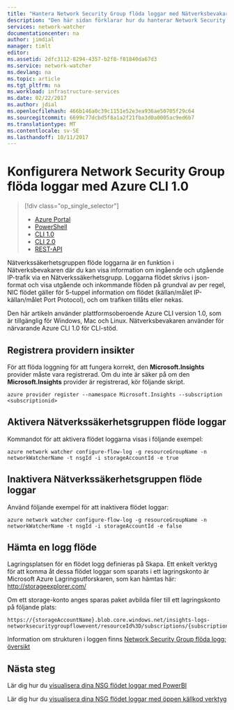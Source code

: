 ```yaml
---
title: "Hantera Network Security Group flöda loggar med Nätverksbevakaren Azure - Azure CLI 1.0 | Microsoft Docs"
description: "Den här sidan förklarar hur du hanterar Network Security Group flöda loggar i Azure Nätverksbevakaren med Azure CLI 1.0"
services: network-watcher
documentationcenter: na
author: jimdial
manager: timlt
editor: 
ms.assetid: 2dfc3112-8294-4357-b2f8-f81840da67d3
ms.service: network-watcher
ms.devlang: na
ms.topic: article
ms.tgt_pltfrm: na
ms.workload: infrastructure-services
ms.date: 02/22/2017
ms.author: jdial
ms.openlocfilehash: 466b146a0c39c1151e52e3ea936ae50705f29c64
ms.sourcegitcommit: 6699c77dcbd5f8a1a2f21fba3d0a0005ac9ed6b7
ms.translationtype: MT
ms.contentlocale: sv-SE
ms.lasthandoff: 10/11/2017
---
```

# <a name="configuring-network-security-group-flow-logs-with-azure-cli-10"></a>Konfigurera Network Security Group flöda loggar med Azure CLI 1.0

> [!div class="op_single_selector"]
> - [Azure Portal](network-watcher-nsg-flow-logging-portal.md)
> - [PowerShell](network-watcher-nsg-flow-logging-powershell.md)
> - [CLI 1.0](network-watcher-nsg-flow-logging-cli-nodejs.md)
> - [CLI 2.0](network-watcher-nsg-flow-logging-cli.md)
> - [REST-API](network-watcher-nsg-flow-logging-rest.md)

Nätverkssäkerhetsgruppen flöde loggarna är en funktion i Nätverksbevakaren där du kan visa information om ingående och utgående IP-trafik via en Nätverkssäkerhetsgrupp. Loggarna flödet skrivs i json-format och visa utgående och inkommande flöden på grundval av per regel, NIC flödet gäller för 5-tuppel information om flödet (källan/målet IP-källan/målet Port Protocol), och om trafiken tillåts eller nekas.

Den här artikeln använder plattformsoberoende Azure CLI version 1.0, som är tillgänglig för Windows, Mac och Linux. Nätverksbevakaren använder för närvarande Azure CLI 1.0 för CLI-stöd.

## <a name="register-insights-provider"></a>Registrera providern insikter

För att flöda loggning för att fungera korrekt, den **Microsoft.Insights** provider måste vara registrerad. Om du inte är säker på om den **Microsoft.Insights** provider är registrerad, kör följande skript.

```azurecli
azure provider register --namespace Microsoft.Insights --subscription <subscriptionid>
```

## <a name="enable-network-security-group-flow-logs"></a>Aktivera Nätverkssäkerhetsgruppen flöde loggar

Kommandot för att aktivera flödet loggarna visas i följande exempel:

```azurecli
azure network watcher configure-flow-log -g resourceGroupName -n networkWatcherName -t nsgId -i storageAccountId -e true
```

## <a name="disable-network-security-group-flow-logs"></a>Inaktivera Nätverkssäkerhetsgruppen flöde loggar

Använd följande exempel för att inaktivera flödet loggar:

```azurecli
azure network watcher configure-flow-log -g resourceGroupName -n networkWatcherName -t nsgId -i storageAccountId -e false
```

## <a name="download-a-flow-log"></a>Hämta en logg flöde

Lagringsplatsen för en flödet logg definieras på Skapa. Ett enkelt verktyg för att komma åt dessa flödet loggar som sparats i ett lagringskonto är Microsoft Azure Lagringsutforskaren, som kan hämtas här: http://storageexplorer.com/

Om ett storage-konto anges sparas paket avbilda filer till ett lagringskonto på följande plats:

```
https://{storageAccountName}.blob.core.windows.net/insights-logs-networksecuritygroupflowevent/resourceId%3D/subscriptions/{subscriptionId}/resourcegroups/{resourceGroupName}/providers/microsoft.network/networksecuritygroups/{nsgName}/{year}/{month}/{day}/PT1H.json
```

Information om strukturen i loggen finns [Network Security Group flöda logg: översikt](network-watcher-nsg-flow-logging-overview.md)

## <a name="next-steps"></a>Nästa steg

Lär dig hur du [visualisera dina NSG flödet loggar med PowerBI](network-watcher-visualize-nsg-flow-logs-power-bi.md)

Lär dig hur du [visualisera dina NSG flödet loggar med öppen källkod verktyg](network-watcher-visualize-nsg-flow-logs-open-source-tools.md)
